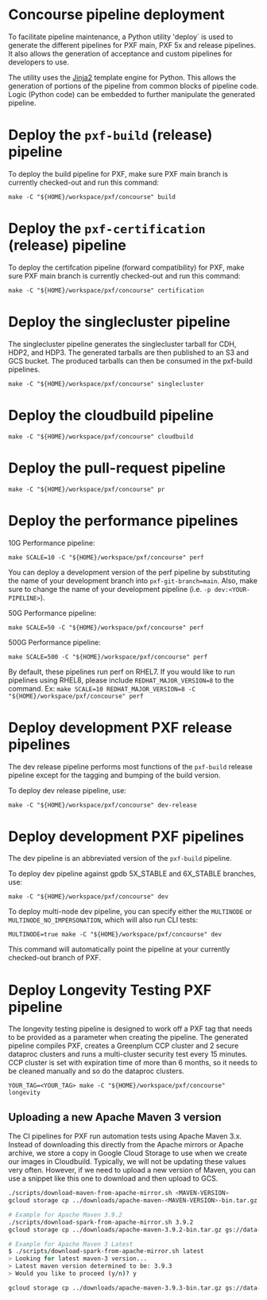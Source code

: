 # Concourse pipeline deployment
To facilitate pipeline maintenance, a Python utility 'deploy`
is used to generate the different pipelines for PXF main,
PXF 5x and release pipelines. It also allows the generation
of acceptance and custom pipelines for developers to use.

The utility uses the [Jinja2](http://jinja.pocoo.org/) template
engine for Python. This allows the generation of portions of the
pipeline from common blocks of pipeline code. Logic (Python code) can
be embedded to further manipulate the generated pipeline.

# Deploy the `pxf-build` (release) pipeline

To deploy the build pipeline for PXF, make sure PXF main branch is currently checked-out and run this command:

```shell script
make -C "${HOME}/workspace/pxf/concourse" build
```

# Deploy the `pxf-certification` (release) pipeline

To deploy the certifcation pipeline (forward compatibility) for PXF, make sure PXF main branch is currently checked-out and run this command:

```shell script
make -C "${HOME}/workspace/pxf/concourse" certification
```

# Deploy the singlecluster pipeline

The singlecluster pipeline generates the singlecluster tarball for CDH, HDP2,
and HDP3. The generated tarballs are then published to an S3 and GCS bucket.
The produced tarballs can then be consumed in the pxf-build pipelines.

```shell script
make -C "${HOME}/workspace/pxf/concourse" singlecluster
```

# Deploy the cloudbuild pipeline

```shell script
make -C "${HOME}/workspace/pxf/concourse" cloudbuild
```

# Deploy the pull-request pipeline

```shell script
make -C "${HOME}/workspace/pxf/concourse" pr
```

# Deploy the performance pipelines

10G Performance pipeline:

```shell script
make SCALE=10 -C "${HOME}/workspace/pxf/concourse" perf
```

You can deploy a development version of the perf pipeline by substituting the name
of your development branch into `pxf-git-branch=main`. Also, make sure to change
the name of your development pipeline (i.e. `-p dev:<YOUR-PIPELINE>`).

50G Performance pipeline:

```shell script
make SCALE=50 -C "${HOME}/workspace/pxf/concourse" perf
```

500G Performance pipeline:

```shell script
make SCALE=500 -C "${HOME}/workspace/pxf/concourse" perf
```

By default, these pipelines run perf on RHEL7.
If you would like to run pipelines using RHEL8, please include `REDHAT_MAJOR_VERSION=8` to the command.
Ex: `make SCALE=10 REDHAT_MAJOR_VERSION=8 -C "${HOME}/workspace/pxf/concourse" perf`

# Deploy development PXF release pipelines

The dev release pipeline performs most functions of the `pxf-build` release pipeline except for the tagging and bumping of the build version.

To deploy dev release pipeline, use:

```shell
make -C "${HOME}/workspace/pxf/concourse" dev-release
```

# Deploy development PXF pipelines

The dev pipeline is an abbreviated version of the `pxf-build` pipeline.

To deploy dev pipeline against gpdb 5X_STABLE and 6X_STABLE branches, use:

```shell
make -C "${HOME}/workspace/pxf/concourse" dev
```

To deploy multi-node dev pipeline, you can specify either the `MULTINODE` or
`MULTINODE_NO_IMPERSONATION`, which will also run CLI tests:

```shell
MULTINODE=true make -C "${HOME}/workspace/pxf/concourse" dev
```

This command will automatically point the pipeline at your currently checked-out branch of PXF.

# Deploy Longevity Testing PXF pipeline
The longevity testing pipeline is designed to work off a PXF tag that needs to be provided as a parameter when
creating the pipeline. The generated pipeline compiles PXF, creates a Greenplum CCP cluster and 2 secure dataproc clusters
and runs a multi-cluster security test every 15 minutes. CCP cluster is set with expiration time of more than 6 months, so
it needs to be cleaned manually and so do the dataproc clusters.

```shell
YOUR_TAG=<YOUR_TAG> make -C "${HOME}/workspace/pxf/concourse" longevity
```

## Uploading a new Apache Maven 3 version

The CI pipelines for PXF run automation tests using Apache Maven 3.x. Instead of downloading this directly from the Apache
mirrors or Apache archive, we store a copy in Google Cloud Storage to use when we create our images in Cloudbuild.
Typically, we will not be updating these values very often. However, if we need to upload a new version of Maven, you
can use a snippet like this one to download and then upload to GCS.

```bash
./scripts/download-maven-from-apache-mirror.sh <MAVEN-VERSION>
gcloud storage cp ../downloads/apache-maven-<MAVEN-VERSION>-bin.tar.gz gs://data-gpdb-ud-pxf-build-resources/apache-maven

# Example for Apache Maven 3.9.2
./scripts/download-spark-from-apache-mirror.sh 3.9.2
gcloud storage cp ../downloads/apache-maven-3.9.2-bin.tar.gz gs://data-gpdb-ud-pxf-build-resources/apache-maven

# Example for Apache Maven 3 Latest
$ ./scripts/download-spark-from-apache-mirror.sh latest
> Looking for latest maven-3 version...
> Latest maven version determined to be: 3.9.3
> Would you like to proceed (y/n)? y

gcloud storage cp ../downloads/apache-maven-3.9.3-bin.tar.gz gs://data-gpdb-ud-pxf-build-resources/apache-maven

```
